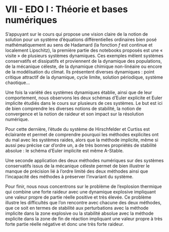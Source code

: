 # VII - EDO I : Théorie et bases numériques

S’appuyant sur le cours qui propose une vision claire de la notion de solution pour un système d’équations différentielles ordinaires bien posé mathématiquement au sens de Hadamard (la fonction $f$ est continue et localement Lipschitz), la première partie des notebooks proposés est une « visite » de plusieurs systèmes dynamiques. Ces exemples mêlent systèmes conservatifs et dissipatifs et proviennent de la dynamique des populations, de la mécanique céleste, de la dynamique chimique non-linéaire ou encore de la modélisation du climat. Ils présentent diverses dynamiques : point critique attractif de la dynamique, cycle limite, solution périodique, système chaotique…

Une fois la variété des systèmes dynamiques établie, ainsi que de leur comportement, nous observons les deux schémas d’Euler explicite et Euler implicite étudiés dans le cours sur plusieurs de ces systèmes. Le but est ici de bien comprendre les diverses notions de stabilité, la notion de convergence et la notion de raideur et son impact sur la résolution numérique.

Pour cette dernière, l’étude du système de Hirschfelder et Curtiss est éclairante et permet de comprendre pourquoi les méthodes explicites ont du mal avec les systèmes raides, alors que la méthode implicite, même si aussi peu précise car d’ordre un, a de très bonnes propriétés de stabilité absolue : le schéma d’Euler implicite est même A-Stable.

Une seconde application des deux méthodes numériques sur des systèmes conservatifs issus de la mécanique céleste permet de bien illustrer le manque de précision lié à l’ordre limité des deux méthodes ainsi que l’incapacité des méthodes à préserver l’invariant du système.

Pour finir, nous nous concentrons sur le problème de l’explosion thermique qui combine une forte raideur avec une dynamique explosive impliquant une valeur propre de partie réelle positive et très élevée. Ce problème illustre les difficultés que l’on rencontre avec chacune des deux méthodes, que ce soit en termes de stabilité aux perturbations avec la méthode implicite dans la zone explosive ou la stabilité absolue avec la méthode explicite dans la zone de fin de réaction impliquant une valeur propre à très forte partie réelle négative et donc une très forte raideur.

